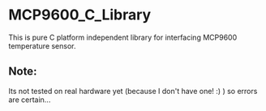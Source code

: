# MCP9600_C_Library
This is pure C platform independent library for interfacing MCP9600 temperature sensor.

## Note:
Its not tested on real hardware yet (because I don't have one! :) ) so errors are certain... 
